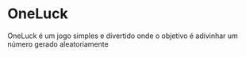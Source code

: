 # OneLuck
OneLuck é um jogo simples e divertido onde o objetivo é adivinhar um número gerado aleatoriamente

